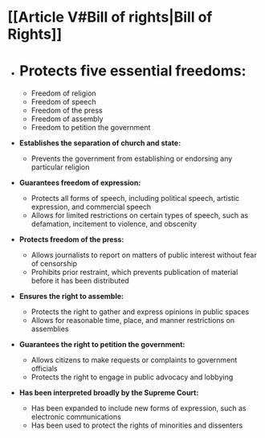 # [[Article V#Bill of rights|Bill of Rights]]

* # **Protects five essential freedoms:**
    * Freedom of religion
    * Freedom of speech
    * Freedom of the press
    * Freedom of assembly
    * Freedom to petition the government

* **Establishes the separation of church and state:**
    * Prevents the government from establishing or endorsing any particular religion

* **Guarantees freedom of expression:**
    * Protects all forms of speech, including political speech, artistic expression, and commercial speech
    * Allows for limited restrictions on certain types of speech, such as defamation, incitement to violence, and obscenity

* **Protects freedom of the press:**
    * Allows journalists to report on matters of public interest without fear of censorship
    * Prohibits prior restraint, which prevents publication of material before it has been distributed

* **Ensures the right to assemble:**
    * Protects the right to gather and express opinions in public spaces
    * Allows for reasonable time, place, and manner restrictions on assemblies

* **Guarantees the right to petition the government:**
    * Allows citizens to make requests or complaints to government officials
    * Protects the right to engage in public advocacy and lobbying

* **Has been interpreted broadly by the Supreme Court:**
    * Has been expanded to include new forms of expression, such as electronic communications
    * Has been used to protect the rights of minorities and dissenters
